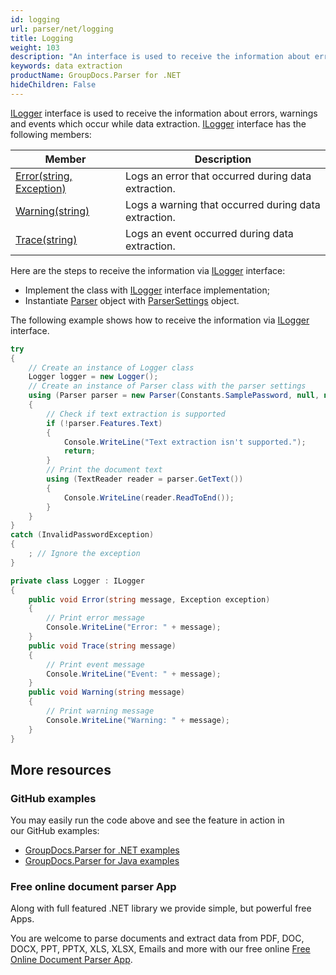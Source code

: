 ```yaml
---
id: logging
url: parser/net/logging
title: Logging
weight: 103
description: "An interface is used to receive the information about errors, warnings and events which occur while data extraction."
keywords: data extraction
productName: GroupDocs.Parser for .NET
hideChildren: False
---
```

[ILogger](https://reference.groupdocs.com/net/parser/groupdocs.parser.options/ilogger) interface is used to receive the information about errors, warnings and events which occur while data extraction. [ILogger](https://reference.groupdocs.com/net/parser/groupdocs.parser.options/ilogger) interface has the following members:

| Member | Description |
| --- | --- |
| [Error(string, Exception)](https://reference.groupdocs.com/net/parser/groupdocs.parser.options/ilogger/methods/error) | Logs an error that occurred during data extraction. |
| [Warning(string)](https://reference.groupdocs.com/net/parser/groupdocs.parser.options/ilogger/methods/warning) | Logs a warning that occurred during data extraction. |
| [Trace(string)](https://reference.groupdocs.com/net/parser/groupdocs.parser.options/ilogger/methods/trace) | Logs an event occurred during data extraction. |

Here are the steps to receive the information via [ILogger](https://reference.groupdocs.com/net/parser/groupdocs.parser.options/ilogger) interface:

*   Implement the class with [ILogger](https://reference.groupdocs.com/net/parser/groupdocs.parser.options/ilogger) interface implementation;
*   Instantiate [Parser](https://reference.groupdocs.com/net/parser/groupdocs.parser/parser)  object with [ParserSettings](https://reference.groupdocs.com/net/parser/groupdocs.parser.options/parsersettings) object.

The following example shows how to receive the information via [ILogger](https://reference.groupdocs.com/net/parser/groupdocs.parser.options/ilogger) interface.

```csharp
try
{
    // Create an instance of Logger class
    Logger logger = new Logger();
    // Create an instance of Parser class with the parser settings
    using (Parser parser = new Parser(Constants.SamplePassword, null, new ParserSettings(logger)))
    {
        // Check if text extraction is supported
        if (!parser.Features.Text)
        {
            Console.WriteLine("Text extraction isn't supported.");
            return;
        }
        // Print the document text
        using (TextReader reader = parser.GetText())
        {
            Console.WriteLine(reader.ReadToEnd());
        }
    }
}
catch (InvalidPasswordException)
{
    ; // Ignore the exception
}

private class Logger : ILogger
{
    public void Error(string message, Exception exception)
    {
        // Print error message
        Console.WriteLine("Error: " + message);
    }
    public void Trace(string message)
    {
        // Print event message
        Console.WriteLine("Event: " + message);
    }
    public void Warning(string message)
    {
        // Print warning message
        Console.WriteLine("Warning: " + message);
    }
}
```

## More resources

### GitHub examples

You may easily run the code above and see the feature in action in our GitHub examples:

*   [GroupDocs.Parser for .NET examples](https://github.com/groupdocs-parser/GroupDocs.Parser-for-.NET)    
*   [GroupDocs.Parser for Java examples](https://github.com/groupdocs-parser/GroupDocs.Parser-for-Java)    

### Free online document parser App

Along with full featured .NET library we provide simple, but powerful free Apps.

You are welcome to parse documents and extract data from PDF, DOC, DOCX, PPT, PPTX, XLS, XLSX, Emails and more with our free online [Free Online Document Parser App](https://products.groupdocs.app/parser).